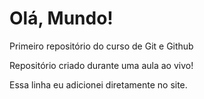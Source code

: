 # Olá, Mundo!
 Primeiro repositório do curso de Git e Github

 Repositório criado durante uma aula ao vivo!

Essa linha eu adicionei diretamente no site.
